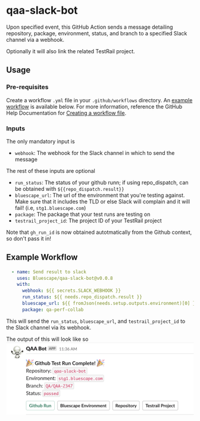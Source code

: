 # qaa-slack-bot
Upon specified event, this GitHub Action sends a message detailing repository, package, environment, status, and branch to a specified Slack channel via a webhook.

Optionally it will also link the related TestRail project. 

## Usage
### Pre-requisites
Create a workflow `.yml` file in your `.github/workflows` directory. An [example workflow](https://github.com/Bluescape/qaa-slack-bot/blob/develop/.github/workflows/qaa_slack_bot.yml) is available below. For more information, reference the GitHub Help Documentation for [Creating a workflow file](https://help.github.com/en/articles/configuring-a-workflow#creating-a-workflow-file).

### Inputs
The only mandatory input is
- `webhook`: The webhook for the Slack channel in which to send the message


The rest of these inputs are optional 
- `run_status`: The status of your github runn; if using repo_dispatch, can be obtained with `${{repo_dispatch.result}}`
- `bluescape_url`: The url of the environment that you're testing against. Make sure that it includes the TLD or else Slack will complain and it will fail! (i.e, `stg1.bluescape.com`)
- `package`: The package that your test runs are testing on 
- `testrail_project_id`: The project ID of your TestRail project

Note that `gh_run_id` is now obtained autotmatically from the Github context, so don't pass it in! 

## Example Workflow
```yaml
  - name: Send result to slack 
    uses: Bluescape/qaa-slack-bot@v0.0.8
    with: 
      webhook: ${{ secrets.SLACK_WEBHOOK }}
      run_status: ${{ needs.repo_dispatch.result }}
      bluescape_url: ${{ fromJson(needs.setup.outputs.environment)[0] }}
      package: qa-perf-collab 
```
This will send the `run_status`, `bluescape_url`, and `testrail_project_id` to the Slack channel via its webhook. 

The output of this will look like so
![Example image](example_output.png)
